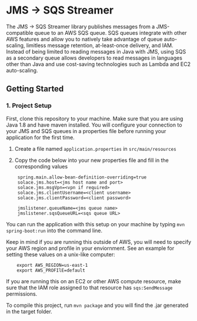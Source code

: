 # JMS -> SQS Streamer

The JMS -> SQS Streamer library publishes messages from a JMS-compatible queue to an AWS SQS queue. SQS queues integrate with other AWS features and allow you to natively take advantage of queue auto-scaling, limitless message retention, at-least-once delivery, and IAM. Instead of being limited to reading messages in Java with JMS, using SQS as a secondary queue allows developers to read messages in languages other than Java and use cost-saving  technologies such as Lambda and EC2 auto-scaling.

## Getting Started

### 1. Project Setup

First, clone this repository to your machine. Make sure that you are using Java 1.8 and have maven installed. 
You will configure your connection to your JMS and SQS queues in a properties file before running your application for the first time. 

1. Create a file named `application.properties` in `src/main/resources`
2. Copy the code below into your new properties file and fill in the corresponding values

        spring.main.allow-bean-definition-overriding=true
        solace.jms.host=<jms host name and port>
        solace.jms.msgVpn=<vpn if required>
        solace.jms.clientUsername=<client username>
        solace.jms.clientPassword=<client password>

        jmslistener.queueName=<jms queue name>
        jmslistener.sqsQueueURL=<sqs queue URL>

You can run the application with this setup on your machine by typing `mvn spring-boot:run` into the command line. 

Keep in mind if you are running this outside of AWS, you will need to specify your AWS region and profile in your enviornment. See an example for setting these values on a unix-like computer:

        export AWS_REGION=us-east-1
        export AWS_PROFIlE=default

If you are running this on an EC2 or other AWS compute resource, make sure that the IAM role assigned to that resource has `sqs:SendMessage` permissions. 

To compile this project, run `mvn package` and you will find the .jar generated in the target folder. 